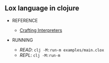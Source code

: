 ## Lox language in clojure

- REFERENCE

  - [Crafting Interpreters](https://www.craftinginterpreters.com)

- RUNNING
  - *READ*: `clj -M:run-m examples/main.clox`
  - *REPL*: `clj -M:run-m`

